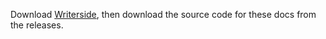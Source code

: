 Download [Writerside](https://lp.jetbrains.com/writerside/), then download the source code for these docs from the releases.

